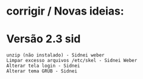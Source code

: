 # corrigir / Novas ideias:

# Versão 2.3 sid
```
unzip (não instalado) - Sidnei weber
Limpar excesso arquivos /etc/skel - Sidnei Weber
Alterar tela login - Sidnei
Alterar tema GRUB - Sidnei
